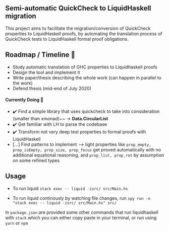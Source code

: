 ## Semi-automatic QuickCheck to LiquidHaskell migration

This project aims to facilitate the migration/conversion of QuickCheck properties to LiquidHaskell proofs, by automating the translation process of QuickCheck tests to LiquidHaskell formal proof obligations.

## Roadmap / Timeline :calendar:

- Study automatic translation of GHC properties to Liquidhaskell proofs
- Design the tool and implement it
- Write paper/thesis describing the whole work (can happen in parallel to the work)
- Defend thesis (mid-end of July 2020)

#### Currently Doing :hammer:

- :heavy_check_mark: Find a simple library that uses quickcheck to take into consideration (smaller than xmonad)~~ -> **Data.CircularList**
- :heavy_check_mark: Get familiar with LH to parse the codebase
- :heavy_check_mark: Transform not very deep test properties to formal proofs with LiquidHaskell
- [...] Find patterns to implement --> light properties like `prop_empty, prop_isEmpty, prop_size, prop_focus` get proved automatically with no additional equational reasoning, and `prop_list, prop_rot` by assumption on some refined types

## Usage

- To run liquid `stack exec -- liquid -isrc/ src/Main.hs`

- To run liquid continously by watching file changes, run `spy run -n "stack exec -- liquid -isrc/ src/Main.hs" src/`

In `package.json` are provided some other commands that run liquidhaskell with `stack` which you can either copy paste in your terminal, or run using `yarn` or `npm`

